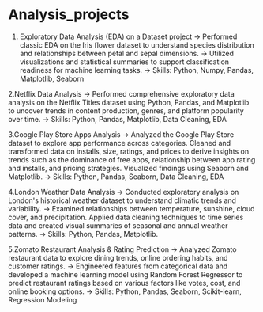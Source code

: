# Analysis_projects

1.  Exploratory Data Analysis (EDA) on a Dataset project
-> Performed classic EDA on the Iris flower dataset to understand species distribution and relationships between petal and sepal dimensions.
-> Utilized visualizations and statistical summaries to support classification readiness for machine learning tasks.
-> Skills: Python, Numpy, Pandas, Matplotlib, Seaborn

2.Netflix Data Analysis
-> Performed comprehensive exploratory data analysis on the Netflix Titles dataset using Python, Pandas, and Matplotlib to uncover trends in content production, genres, and platform popularity over time. 
-> Skills: Python, Pandas, Matplotlib, Data Cleaning, EDA

3.Google Play Store Apps Analysis
-> Analyzed the Google Play Store dataset to explore app performance across categories. Cleaned and transformed data on installs, size, ratings, and prices to derive insights on trends such as the dominance of free apps, relationship between app rating and installs, and pricing strategies. Visualized findings using Seaborn and Matplotlib.
-> Skills: Python, Pandas, Seaborn, Data Cleaning, EDA

4.London Weather Data Analysis
-> Conducted exploratory analysis on London's historical weather dataset to understand climatic trends and variability. 
-> Examined relationships between temperature, sunshine, cloud cover, and precipitation. Applied data cleaning techniques to time series data and created visual summaries of seasonal and annual weather patterns.
-> Skills: Python, Pandas, Matplotlib.

5.Zomato Restaurant Analysis & Rating Prediction
-> Analyzed Zomato restaurant data to explore dining trends, online ordering habits, and customer ratings. 
-> Engineered features from categorical data and developed a machine learning model using Random Forest Regressor to predict restaurant ratings based on various factors like votes, cost, and online booking options.
-> Skills: Python, Pandas, Seaborn, Scikit-learn, Regression Modeling
